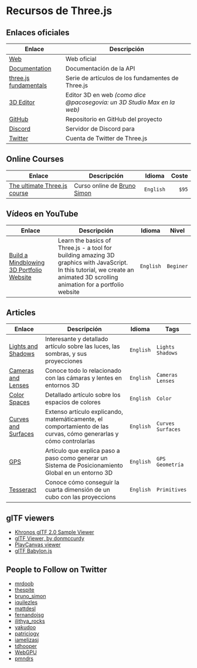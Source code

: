 # Recursos de Three.js

## Enlaces oficiales
| Enlace | Descripción |
| ------ | ----------- |
| [Web](https://threejs.org/) | Web oficial |
| [Documentation](https://threejs.org/docs/) | Documentación de la API |
| [three.js fundamentals](https://threejs.org/manual/#en/fundamentals) | Serie de artículos de los fundamentes de Three.js |
| [3D Editor](https://threejs.org/editor/) | Editor 3D en web _(como dice @pacosegovia: un 3D Studio Max en la web)_ |
| [GitHub](https://github.com/mrdoob/three.js/) | Repositorio en GitHub del proyecto |
| [Discord](https://discordapp.com/invite/HF4UdyF) | Servidor de Discord para |
| [Twitter](https://twitter.com/threejs) | Cuenta de Twitter de Three.js |

## Online Courses

| Enlace | Descripción | Idioma | Coste |
| ------ | ----------- | :-----:| -----:|
| [The ultimate Three.js course](https://threejs-journey.com/) | Curso online de [Bruno Simon](https://twitter.com/bruno_simon) | `English` | `$95` |

## Vídeos en YouTube

| Enlace | Descripción | Idioma | Nivel |
| ------ | ----------- | :-----:| :---: |
| [Build a Mindblowing 3D Portfolio Website](https://www.youtube.com/watch?v=Q7AOvWpIVHU) | Learn the basics of Three.js - a tool for building amazing 3D graphics with JavaScript. In this tutorial, we create an animated 3D scrolling animation for a portfolio website  | `English` | `Beginer` |

## Articles

| Enlace | Descripción | Idioma | Tags |
| ------ | ----------- | :-----:|-|
| [Lights and Shadows](https://ciechanow.ski/lights-and-shadows/) | Interesante y detallado artículo sobre las luces, las sombras, y sus proyecciones | `English` | `Lights` `Shadows` |
| [Cameras and Lenses](https://ciechanow.ski/cameras-and-lenses/) | Conoce todo lo relacionado con las cámaras y lentes en entornos 3D  | `English` | `Cameras` `Lenses` |
| [Color Spaces](https://ciechanow.ski/color-spaces/) | Detallado artículo sobre los espacios de colores  | `English` | `Color` |
| [Curves and Surfaces](https://ciechanow.ski/curves-and-surfaces/) | Extenso artículo explicando, matemáticamente, el comportamiento de las curvas, cómo generarlas y cómo controlarlas | `English` | `Curves` `Surfaces` |
| [GPS](https://ciechanow.ski/gps/) | Artículo que explica paso a paso como generar un Sistema de Posicionamiento Global en un entorno 3D  | `English` | `GPS` `Geometría` |
| [Tesseract](https://ciechanow.ski/tesseract/) | Conoce cómo conseguir la cuarta dimensión de un cubo con las proyeccions  | `English` | `Primitives` |

## glTF viewers

- [Khronos glTF 2.0 Sample Viewer](https://github.khronos.org/glTF-Sample-Viewer-Release/)
- [glTF Viewer, by donmccurdy](https://gltf-viewer.donmccurdy.com/)
- [PlayCanvas viewer](https://playcanvas.com/viewer)
- [glTF Babylon.js](https://sandbox.babylonjs.com/)

## People to Follow on Twitter

- [mrdoob](https://twitter.com/mrdoob)
- [thespite](https://twitter.com/thespite)
- [bruno_simon](https://twitter.com/bruno_simon)
- [iquilezles](https://twitter.com/iquilezles)
- [mattdesl](https://twitter.com/mattdesl)
- [fernandojsg](https://twitter.com/fernandojsg)
- [ilithya_rocks](https://twitter.com/ilithya_rocks)
- [yakudoo](https://twitter.com/yakudoo)
- [patriciogv](https://twitter.com/patriciogv)
- [iamelizasj](https://twitter.com/iamelizasj)
- [tdhooper](https://twitter.com/tdhooper)
- [WebGPU](https://twitter.com/WebGPU)
- [pmndrs](https://twitter.com/pmndrs) 
